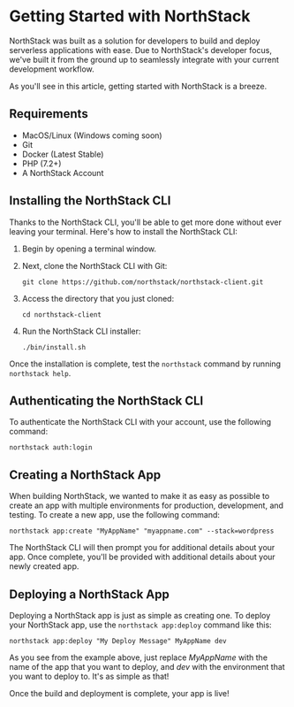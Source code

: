 # Getting Started with NorthStack

NorthStack was built as a solution for developers to build and deploy serverless applications with ease. Due to NorthStack's developer focus, we've built it from the ground up to seamlessly integrate with your current development workflow.

As you'll see in this article, getting started with NorthStack is a breeze.

## Requirements

* MacOS/Linux (Windows coming soon)
* Git
* Docker (Latest Stable)
* PHP (7.2+)
* A NorthStack Account

## Installing the NorthStack CLI

Thanks to the NorthStack CLI, you'll be able to get more done without ever leaving your terminal. Here's how to install the NorthStack CLI:

1. Begin by opening a terminal window.
2. Next, clone the NorthStack CLI with Git:

    ```shell
    git clone https://github.com/northstack/northstack-client.git
    ```

3. Access the directory that you just cloned:
   
    ```shell
    cd northstack-client
    ```

4. Run the NorthStack CLI installer:
   
    ```shell
    ./bin/install.sh
    ```

Once the installation is complete, test the `northstack` command by running `northstack help`.

## Authenticating the NorthStack CLI

To authenticate the NorthStack CLI with your account, use the following command:

```shell
northstack auth:login
```

## Creating a NorthStack App

When building NorthStack, we wanted to make it as easy as possible to create an app with multiple environments for production, development, and testing. To create a new app, use the following command:

```shell
northstack app:create "MyAppName" "myappname.com" --stack=wordpress
```

The NorthStack CLI will then prompt you for additional details about your app. Once complete, you'll be provided with additional details about your newly created app.

## Deploying a NorthStack App

Deploying a NorthStack app is just as simple as creating one. To deploy your NorthStack app, use the `northstack app:deploy` command like this:

```shell
northstack app:deploy "My Deploy Message" MyAppName dev
```

As you see from the example above, just replace *MyAppName* with the name of the app that you want to deploy, and *dev* with the environment that you want to deploy to. It's as simple as that!

Once the build and deployment is complete, your app is live!
